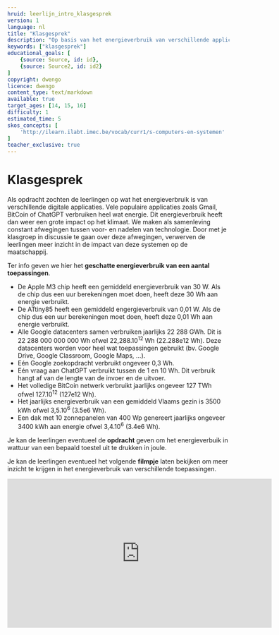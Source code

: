 ```yaml
---
hruid: leerlijn_intro_klasgesprek
version: 1
language: nl
title: "Klasgesprek"
description: "Op basis van het energieverbruik van verschillende applicaties discussiëren de leerlingen over de maatschappelijke impact van dergelijke applicaties."
keywords: ["klasgesprek"]
educational_goals: [
    {source: Source, id: id}, 
    {source: Source2, id: id2}
]
copyright: dwengo
licence: dwengo
content_type: text/markdown
available: true
target_ages: [14, 15, 16]
difficulty: 1
estimated_time: 5
skos_concepts: [
    'http://ilearn.ilabt.imec.be/vocab/curr1/s-computers-en-systemen'
]
teacher_exclusive: true
---
```


# Klasgesprek

Als opdracht zochten de leerlingen op wat het energieverbruik is van verschillende digitale applicaties. Vele populaire applicaties zoals Gmail, BitCoin of ChatGPT verbruiken heel wat energie. Dit energieverbruik heeft dan weer een grote impact op het klimaat. We maken als samenleving constant afwegingen tussen voor- en nadelen van technologie. Door met je klasgroep in discussie te gaan over deze afwegingen, verwerven de leerlingen meer inzicht in de impact van deze systemen op de maatschappij.

Ter info geven we hier het **geschatte energieverbruik van een aantal toepassingen**.

* De Apple M3 chip heeft een gemiddeld energieverbruik van 30 W. Als de chip dus een uur berekeningen moet doen, heeft deze 30 Wh aan energie verbruikt.
* De ATtiny85 heeft een gemiddeld engergieverbruik van 0,01 W. Als de chip dus een uur berekeningen moet doen, heeft deze 0,01 Wh aan energie verbruikt.
* Alle Google datacenters samen verbruiken jaarlijks 22 288 GWh. Dit is 22 288 000 000 000 Wh ofwel 22,288.10<sup>12</sup> Wh (22.288e12 Wh). Deze datacenters worden voor heel wat toepassingen gebruikt (bv. Google Drive, Google Classroom, Google Maps, ...).
* Eén Google zoekopdracht verbruikt ongeveer 0,3 Wh.
* Eén vraag aan ChatGPT verbruikt tussen de 1 en 10 Wh. Dit verbruik hangt af van de lengte van de invoer en de uitvoer.
* Het volledige BitCoin netwerk verbruikt jaarlijks ongeveer 127 TWh ofwel 127.10<sup>12</sup> (127e12 Wh). 
* Het jaarlijks energieverbruik van een gemiddeld Vlaams gezin is 3500 kWh ofwel 3,5.10<sup>6</sup> (3.5e6 Wh).
* Een dak met 10 zonnepanelen van 400 Wp genereert jaarlijks ongeveer 3400 kWh aan energie ofwel 3,4.10<sup>6</sup> (3.4e6 Wh).

Je kan de leerlingen eventueel de **opdracht** geven om het energieverbuik in wattuur van een bepaald toestel uit te drukken in joule.

Je kan de leerlingen eventueel het volgende **filmpje** laten bekijken om meer inzicht te krijgen in het energieverbruik van verschillende toepassingen.

<iframe src="https://player.ntr.nl/index.php?id=WO_NTR_16475042" width="600" height="338" frameborder="0" allow="encrypted-media; geolocation" allowfullscreen=""></iframe>


